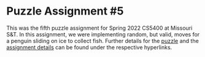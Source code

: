 # Puzzle Assignment #5

This was the fifth puzzle assignment for Spring 2022 CS5400 at Missouri S&T. In this assignment, we were implementing random, but valid, moves for a penguin sliding on ice to collect fish. Further details for the [puzzle](https://docs.google.com/document/d/1lvH5KQ-KH5yby7uUOvyvSu_uF05gaw40jZUoozXY13c/edit#heading=h.oywc33wv4tm4) and the [assignment details](https://docs.google.com/document/d/1kiYaPRGIMO8unL4r8VQiFewu7vJcz_Lfrjgo5DrFjuw/edit#heading=h.oywc33wv4tm4) can be found under the respective hyperlinks.
